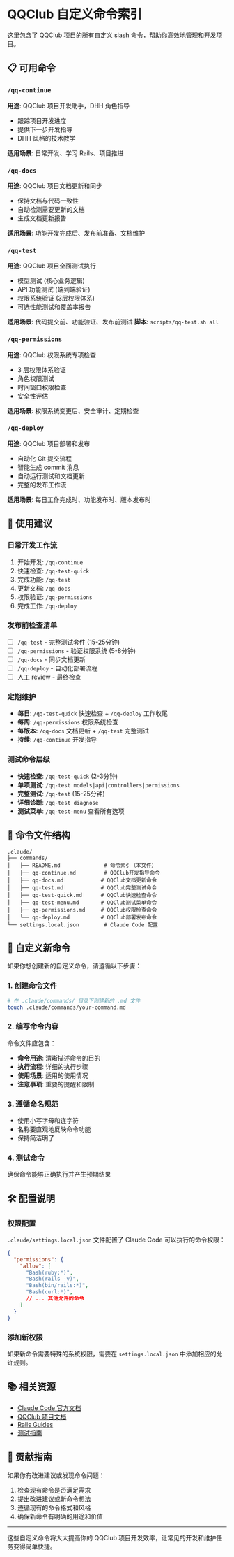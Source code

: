 # QQClub 自定义命令索引

这里包含了 QQClub 项目的所有自定义 slash 命令，帮助你高效地管理和开发项目。

## 📋 可用命令

### `/qq-continue`
**用途**: QQClub 项目开发助手，DHH 角色指导
- 跟踪项目开发进度
- 提供下一步开发指导
- DHH 风格的技术教学

**适用场景**: 日常开发、学习 Rails、项目推进

### `/qq-docs`
**用途**: QQClub 项目文档更新和同步
- 保持文档与代码一致性
- 自动检测需要更新的文档
- 生成文档更新报告

**适用场景**: 功能开发完成后、发布前准备、文档维护

### `/qq-test`
**用途**: QQClub 项目全面测试执行
- 模型测试 (核心业务逻辑)
- API 功能测试 (端到端验证)
- 权限系统验证 (3层权限体系)
- 可选性能测试和覆盖率报告

**适用场景**: 代码提交前、功能验证、发布前测试
**脚本**: `scripts/qq-test.sh all`

### `/qq-permissions`
**用途**: QQClub 权限系统专项检查
- 3 层权限体系验证
- 角色权限测试
- 时间窗口权限检查
- 安全性评估

**适用场景**: 权限系统变更后、安全审计、定期检查

### `/qq-deploy`
**用途**: QQClub 项目部署和发布
- 自动化 Git 提交流程
- 智能生成 commit 消息
- 自动运行测试和文档更新
- 完整的发布工作流

**适用场景**: 每日工作完成时、功能发布时、版本发布时

## 🚀 使用建议

### 日常开发工作流
1. 开始开发: `/qq-continue`
2. 快速检查: `/qq-test-quick`
3. 完成功能: `/qq-test`
4. 更新文档: `/qq-docs`
5. 权限验证: `/qq-permissions`
6. 完成工作: `/qq-deploy`

### 发布前检查清单
- [ ] `/qq-test` - 完整测试套件 (15-25分钟)
- [ ] `/qq-permissions` - 验证权限系统 (5-8分钟)
- [ ] `/qq-docs` - 同步文档更新
- [ ] `/qq-deploy` - 自动化部署流程
- [ ] 人工 review - 最终检查

### 定期维护
- **每日**: `/qq-test-quick` 快速检查 + `/qq-deploy` 工作收尾
- **每周**: `/qq-permissions` 权限系统检查
- **每版本**: `/qq-docs` 文档更新 + `/qq-test` 完整测试
- **持续**: `/qq-continue` 开发指导

### 测试命令层级
- **快速检查**: `/qq-test-quick` (2-3分钟)
- **单项测试**: `/qq-test models|api|controllers|permissions`
- **完整测试**: `/qq-test` (15-25分钟)
- **详细诊断**: `/qq-test diagnose`
- **测试菜单**: `/qq-test-menu` 查看所有选项

## 📁 命令文件结构

```
.claude/
├── commands/
│   ├── README.md              # 命令索引（本文件）
│   ├── qq-continue.md         # QQClub开发指导命令
│   ├── qq-docs.md            # QQClub文档更新命令
│   ├── qq-test.md            # QQClub完整测试命令
│   ├── qq-test-quick.md      # QQClub快速检查命令
│   ├── qq-test-menu.md       # QQClub测试菜单命令
│   ├── qq-permissions.md     # QQClub权限检查命令
│   └── qq-deploy.md          # QQClub部署发布命令
└── settings.local.json        # Claude Code 配置
```

## 🔧 自定义新命令

如果你想创建新的自定义命令，请遵循以下步骤：

### 1. 创建命令文件
```bash
# 在 .claude/commands/ 目录下创建新的 .md 文件
touch .claude/commands/your-command.md
```

### 2. 编写命令内容
命令文件应包含：
- **命令用途**: 清晰描述命令的目的
- **执行流程**: 详细的执行步骤
- **使用场景**: 适用的使用情况
- **注意事项**: 重要的提醒和限制

### 3. 遵循命名规范
- 使用小写字母和连字符
- 名称要直观地反映命令功能
- 保持简洁明了

### 4. 测试命令
确保命令能够正确执行并产生预期结果

## 🛠️ 配置说明

### 权限配置
`.claude/settings.local.json` 文件配置了 Claude Code 可以执行的命令权限：

```json
{
  "permissions": {
    "allow": [
      "Bash(ruby:*)",
      "Bash(rails -v)",
      "Bash(bin/rails:*)",
      "Bash(curl:*)",
      // ... 其他允许的命令
    ]
  }
}
```

### 添加新权限
如果新命令需要特殊的系统权限，需要在 `settings.local.json` 中添加相应的允许规则。

## 📚 相关资源

- [Claude Code 官方文档](https://docs.anthropic.com/claude/docs/claude-code)
- [QQClub 项目文档](../docs/README.md)
- [Rails Guides](https://guides.rubyonrails.org/)
- [测试指南](../docs/technical/TESTING_GUIDE.md)

## 🤝 贡献指南

如果你有改进建议或发现命令问题：
1. 检查现有命令是否满足需求
2. 提出改进建议或新命令想法
3. 遵循现有的命令格式和风格
4. 确保新命令有明确的用途和价值

---

这些自定义命令将大大提高你的 QQClub 项目开发效率，让常见的开发和维护任务变得简单快捷。